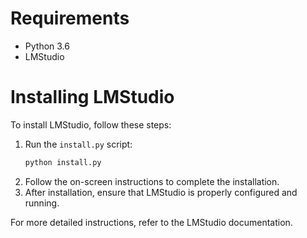 # Requirements
- Python 3.6
- LMStudio

# Installing LMStudio

To install LMStudio, follow these steps:

1. Run the `install.py` script:
    ```sh
    python install.py
    ```
2. Follow the on-screen instructions to complete the installation.
3. After installation, ensure that LMStudio is properly configured and running.

For more detailed instructions, refer to the LMStudio documentation.